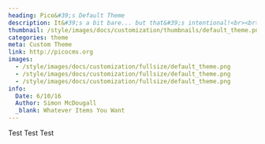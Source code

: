 ```yaml
---
heading: Pico&#39;s Default Theme
description: It&#39;s a bit bare... but that&#39;s intentional!<br><br>These apostrophes are escaped because the entire section of html is within single-quotes and will break without them escaped.<br><br>This needs a better solution...
thumbnail: /style/images/docs/customization/thumbnails/default_theme.png
categories: theme
meta: Custom Theme
link: http://picocms.org
images:
  - /style/images/docs/customization/fullsize/default_theme.png
  - /style/images/docs/customization/fullsize/default_theme.png
  - /style/images/docs/customization/fullsize/default_theme.png
info:
  Date: 6/10/16
  Author: Simon McDougall
  _blank: Whatever Items You Want
---
```

Test Test Test

